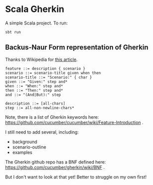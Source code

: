 Scala Gherkin
===============

A simple Scala project. To run:

    sbt run

Backus-Naur Form representation of Gherkin
------------------------------------------

Thanks to Wikipedia for [this article](https://en.wikipedia.org/wiki/Extended_Backus%E2%80%93Naur_Form).

    feature ::= description { scenario }
    scenario ::= scenario-title given when then
    scenario-title ::= "Scenario:" { char }
    given ::= "Given:" step and*
    when ::= "When:" step and*
    then ::= "Then:" step and*
    and ::= "(And|But):" step

    description ::= [all-chars]
    step ::= all-non-newline-chars*

Note, there is a list of Gherkin keywords here: 
https://github.com/cucumber/cucumber/wiki/Feature-Introduction .

I still need to add several, including:

* background
* scenario-outline
* examples

The Gherkin github repo has a BNF defined here:
https://github.com/cucumber/gherkin/wiki/BNF .

But I don't want to look at that yet! Better to struggle on my own first!
